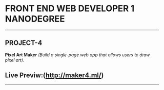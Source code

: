 # FRONT END WEB DEVELOPER 1 NANODEGREE

-------------------------------------------------------------------------------------------------------------------------------------

## PROJECT-4

**Pixel Art Maker** _(Build a single-page web app that allows users to draw pixel art)._

## Live Previw:(http://maker4.ml/)

-------------------------------------------------------------------------------------------------------------------------------------
